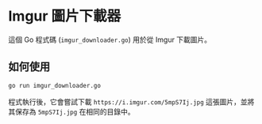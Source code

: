 # Imgur 圖片下載器

這個 Go 程式碼 (`imgur_downloader.go`) 用於從 Imgur 下載圖片。

## 如何使用

```bash
go run imgur_downloader.go
```

程式執行後，它會嘗試下載 `https://i.imgur.com/5mpS7Ij.jpg` 這張圖片，並將其保存為 `5mpS7Ij.jpg` 在相同的目錄中。
